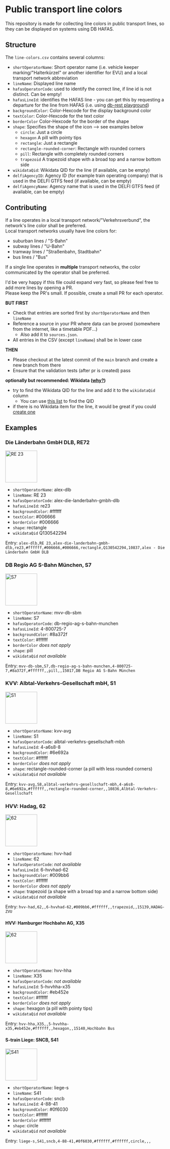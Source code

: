 # Public transport line colors
This repository is made for collecting line colors in public transport lines,
so they can be displayed on systems using DB HAFAS.

## Structure

The `line-colors.csv` contains several columns:
- `shortOperatorName`: Short operator name (i.e. vehicle keeper marking/"Halterkürzel" or another identifier for EVU) and a local transport network abbreviation
- `lineName`: Displayed line name
- `hafasOperatorCode`: used to identify the correct line, if line id is not distinct. Can be empty!
- `hafasLineId`: identifies the HAFAS line - you can get this by requesting a departure for the line from HAFAS (i.e. using [db-rest playground](https://petstore.swagger.io/?url=https%3A%2F%2Fv6.db.transport.rest%2F.well-known%2Fservice-desc%0A))
- `backgroundColor`: Color-Hexcode for the display background color
- `textColor`: Color-Hexcode for the text color
- `borderColor` Color-Hexcode for the border of the shape
- `shape`: Specifies the shape of the icon --> see examples below
  - `circle`: Just a circle
  - `hexagon` A pill with pointy tips
  - `rectangle`: Just a rectangle
  - `rectangle-rounded-corner`: Rectangle with rounded corners
  - `pill`: Rectangle with completely rounded corners
  - `trapezoid` A trapezoid shape with a broad top and a narrow bottom side
- `wikidataQid`: Wikidata QID for the line (if available, can be empty)
- `delfiAgencyID`: Agency ID (for example train operating company) that is used in the DELFI GTFS feed (if available, can be empty)
- `delfiAgencyName`: Agency name that is used in the DELFI GTFS feed (if available, can be empty)


## Contributing

If a line operates in a local transport network/"Verkehrsverbund", the network's line color shall be preferred.<br>
Local transport networks usually have line colors for:

- suburban lines / "S-Bahn"
- subway lines / "U-Bahn"
- tramway lines / "Straßenbahn, Stadtbahn"
- bus lines / "Bus"

If a single line operates in **multiple** transport networks, the color communicated by the operator shall be preferred.

I'd be very happy if this file could expand very fast, so please feel free to add more lines by opening a PR. <br>
Please keep the PR's small. If possible, create a small PR for each operator. <br>

**BUT FIRST**

- Check that entries are sorted first by `shortOperatorName` and then `lineName`
- Reference a source in your PR where data can be proved (somewhere from the internet, like a timetable PDF...)
    - Also add it to `sources.json`.
- All entries in the CSV (except `lineName`) shall be in lower case

**THEN**

- Please checkout at the latest commit of the `main` branch and create a new branch from there
- Ensure that the validation tests (after pr is created) pass

**optionally but recommended: Wikidata ([why?](https://github.com/Traewelling/line-colors/issues/91))**

- try to find the Wikidata QID for the line and add it to the `wikidataQid` column
    - You can use [this list](https://www.wikidata.org/wiki/User:Mkkagain/Verkehrslinien_in_Deutschland) to find the QID
- if there is no Wikidata item for the line, it would be great if you could [create one](https://www.wikidata.org/wiki/Special:NewItem)

## Examples

### Die Länderbahn GmbH DLB, RE72

<img src="examples/alex-dlb-re23.png" alt="RE 23" width="100">
<br>

- `shortOperatorName`: alex-dlb
- `lineName`: RE 23
- `hafasOperatorCode`: alex-die-landerbahn-gmbh-dlb
- `hafasLineId`: re23
- `backgroundColor`: #ffffff
- `textColor`: #006666
- `borderColor` #006666
- `shape`: rectangle
- `wikidataQid` Q130542294

Entry: `alex-dlb,RE 23,alex-die-landerbahn-gmbh-dlb,re23,#ffffff,#006666,#006666,rectangle,Q130542294,10837,alex - Die Länderbahn GmbH DLB`

### DB Regio AG S-Bahn München, S7
<img src="examples/sbm-s7.png" alt="S7" width="100">
<br>

- `shortOperatorName`: mvv-db-sbm
- `lineName`: S7
- `hafasOperatorCode`: db-regio-ag-s-bahn-munchen
- `hafasLineId`: 4-800725-7
- `backgroundColor`: #8a372f
- `textColor`: #ffffff
- `borderColor` *does not apply*
- `shape`: pill
- `wikidataQid` *not available*

Entry: `mvv-db-sbm,S7,db-regio-ag-s-bahn-munchen,4-800725-7,#8a372f,#ffffff,,pill,,15017,DB Regio AG S-Bahn München`

### KVV: Albtal-Verkehrs-Gesellschaft mbH, S1

<img src="examples/kvv-s1.png" alt="S1" width="100">
<br>

- `shortOperatorName`: kvv-avg
- `lineName`: S1
- `hafasOperatorCode`: albtal-verkehrs-gesellschaft-mbh
- `hafasLineId`: 4-a6s8-8
- `backgroundColor`: #6e692a
- `textColor`: #ffffff
- `borderColor` *does not apply*
- `shape`: rectangle-rounded-corner (a pill with less rounded corners)
- `wikidataQid` *not available*

Entry: `kvv-avg,S8,albtal-verkehrs-gesellschaft-mbh,4-a6s8-8,#6e692a,#ffffff,,rectangle-rounded-corner,,10836,Albtal-Verkehrs-Gesellschaft`

### HVV: Hadag, 62

<img src="examples/hvv-62.png" alt="62" width="100">
<br>

- `shortOperatorName`: hvv-had
- `lineName`: 62
- `hafasOperatorCode`: *not available*
- `hafasLineId`: 6-hvvhad-62
- `backgroundColor`: #009bb6
- `textColor`: #ffffff
- `borderColor` *does not apply*
- `shape`: trapezoid (a shape with a broad top and a narrow bottom side)
- `wikidataQid` *not available*

Entry: `hvv-had,62,,6-hvvhad-62,#009bb6,#ffffff,,trapezoid,,15139,HADAG-ZVU`

#### HVV: Hamburger Hochbahn AG, X35

<img src="examples/hvv-x35.png" alt="62" width="100">
<br>

- `shortOperatorName`: hvv-hha
- `lineName`: X35
- `hafasOperatorCode`: *not available*
- `hafasLineId`: 5-hvvhha-x35
- `backgroundColor`: #eb452e
- `textColor`: #ffffff
- `borderColor` *does not apply*
- `shape`: hexagon (a pill with pointy tips)
- `wikidataQid` *not available*

Entry: `hvv-hha,X35,,5-hvvhha-x35,#eb452e,#ffffff,,hexagon,,15140,Hochbahn Bus`

#### S-train Liege: SNCB, S41

<img src="examples/sncb-s41.png" alt="S41" width="100">
<br>

- `shortOperatorName`: liege-s
- `lineName`: S41
- `hafasOperatorCode`: sncb
- `hafasLineId`: 4-88-41
- `backgroundColor`: #0f6030
- `textColor`: #ffffff
- `borderColor` #ffffff
- `shape`: circle
- `wikidataQid` *not available*

Entry: `liege-s,S41,sncb,4-88-41,#0f6030,#ffffff,#ffffff,circle,,,`
